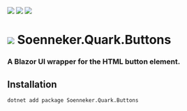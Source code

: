 ﻿[![](https://img.shields.io/nuget/v/soenneker.quark.buttons.svg?style=for-the-badge)](https://www.nuget.org/packages/soenneker.quark.buttons/)
[![](https://img.shields.io/github/actions/workflow/status/soenneker/soenneker.quark.buttons/publish-package.yml?style=for-the-badge)](https://github.com/soenneker/soenneker.quark.buttons/actions/workflows/publish-package.yml)
[![](https://img.shields.io/nuget/dt/soenneker.quark.buttons.svg?style=for-the-badge)](https://www.nuget.org/packages/soenneker.quark.buttons/)

# ![](https://user-images.githubusercontent.com/4441470/224455560-91ed3ee7-f510-4041-a8d2-3fc093025112.png) Soenneker.Quark.Buttons
### A Blazor UI wrapper for the HTML button element.

## Installation

```
dotnet add package Soenneker.Quark.Buttons
```
